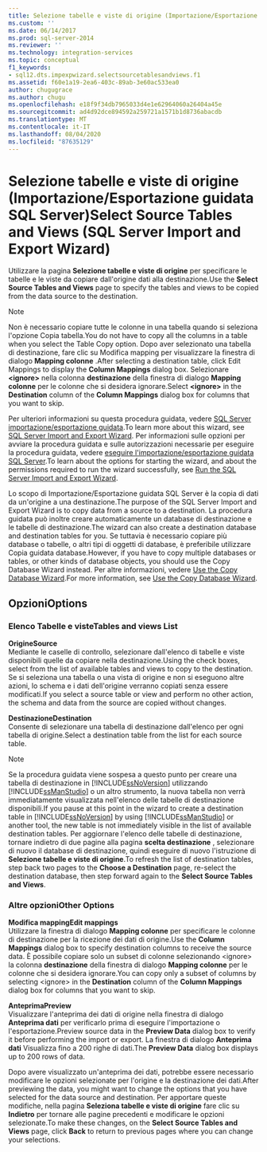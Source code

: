 ```yaml
---
title: Selezione tabelle e viste di origine (Importazione/Esportazione guidata SQL Server) | Microsoft Docs
ms.custom: ''
ms.date: 06/14/2017
ms.prod: sql-server-2014
ms.reviewer: ''
ms.technology: integration-services
ms.topic: conceptual
f1_keywords:
- sql12.dts.impexpwizard.selectsourcetablesandviews.f1
ms.assetid: f60e1a19-2ea6-403c-89ab-3e60ac533ea0
author: chugugrace
ms.author: chugu
ms.openlocfilehash: e18f9f34db7965033d4e1e62964060a26404a45e
ms.sourcegitcommit: ad4d92dce894592a259721a1571b1d8736abacdb
ms.translationtype: MT
ms.contentlocale: it-IT
ms.lasthandoff: 08/04/2020
ms.locfileid: "87635129"
---
```

# <a name="select-source-tables-and-views-sql-server-import-and-export-wizard"></a><span data-ttu-id="36313-102">Selezione tabelle e viste di origine (Importazione/Esportazione guidata SQL Server)</span><span class="sxs-lookup"><span data-stu-id="36313-102">Select Source Tables and Views (SQL Server Import and Export Wizard)</span></span>
  <span data-ttu-id="36313-103">Utilizzare la pagina **Selezione tabelle e viste di origine** per specificare le tabelle e le viste da copiare dall'origine dati alla destinazione.</span><span class="sxs-lookup"><span data-stu-id="36313-103">Use the **Select Source Tables and Views** page to specify the tables and views to be copied from the data source to the destination.</span></span>  
  
> [!NOTE]  
>  <span data-ttu-id="36313-104">Non è necessario copiare tutte le colonne in una tabella quando si seleziona l'opzione Copia tabella.</span><span class="sxs-lookup"><span data-stu-id="36313-104">You do not have to copy all the columns in a table when you select the Table Copy option.</span></span> <span data-ttu-id="36313-105">Dopo aver selezionato una tabella di destinazione, fare clic su Modifica mapping per visualizzare la finestra di dialogo **Mapping colonne** .</span><span class="sxs-lookup"><span data-stu-id="36313-105">After selecting a destination table, click Edit Mappings to display the **Column Mappings** dialog box.</span></span> <span data-ttu-id="36313-106">Selezionare **\<ignore>** nella colonna **destinazione** della finestra di dialogo **Mapping colonne** per le colonne che si desidera ignorare.</span><span class="sxs-lookup"><span data-stu-id="36313-106">Select **\<ignore>** in the **Destination** column of the **Column Mappings** dialog box for columns that you want to skip.</span></span>  
  
 <span data-ttu-id="36313-107">Per ulteriori informazioni su questa procedura guidata, vedere [SQL Server importazione/esportazione guidata](import-and-export-data-with-the-sql-server-import-and-export-wizard.md).</span><span class="sxs-lookup"><span data-stu-id="36313-107">To learn more about this wizard, see [SQL Server Import and Export Wizard](import-and-export-data-with-the-sql-server-import-and-export-wizard.md).</span></span> <span data-ttu-id="36313-108">Per informazioni sulle opzioni per avviare la procedura guidata e sulle autorizzazioni necessarie per eseguire la procedura guidata, vedere [eseguire l'importazione/esportazione guidata SQL Server](start-the-sql-server-import-and-export-wizard.md).</span><span class="sxs-lookup"><span data-stu-id="36313-108">To learn about the options for starting the wizard, and about the permissions required to run the wizard successfully, see [Run the SQL Server Import and Export Wizard](start-the-sql-server-import-and-export-wizard.md).</span></span>  
  
 <span data-ttu-id="36313-109">Lo scopo di Importazione/Esportazione guidata SQL Server è la copia di dati da un'origine a una destinazione.</span><span class="sxs-lookup"><span data-stu-id="36313-109">The purpose of the SQL Server Import and Export Wizard is to copy data from a source to a destination.</span></span> <span data-ttu-id="36313-110">La procedura guidata può inoltre creare automaticamente un database di destinazione e le tabelle di destinazione.</span><span class="sxs-lookup"><span data-stu-id="36313-110">The wizard can also create a destination database and destination tables for you.</span></span> <span data-ttu-id="36313-111">Se tuttavia è necessario copiare più database o tabelle, o altri tipi di oggetti di database, è preferibile utilizzare Copia guidata database.</span><span class="sxs-lookup"><span data-stu-id="36313-111">However, if you have to copy multiple databases or tables, or other kinds of database objects, you should use the Copy Database Wizard instead.</span></span> <span data-ttu-id="36313-112">Per altre informazioni, vedere [Use the Copy Database Wizard](../../relational-databases/databases/use-the-copy-database-wizard.md).</span><span class="sxs-lookup"><span data-stu-id="36313-112">For more information, see [Use the Copy Database Wizard](../../relational-databases/databases/use-the-copy-database-wizard.md).</span></span>  
  
## <a name="options"></a><span data-ttu-id="36313-113">Opzioni</span><span class="sxs-lookup"><span data-stu-id="36313-113">Options</span></span>  
  
### <a name="tables-and-views-list"></a><span data-ttu-id="36313-114">Elenco Tabelle e viste</span><span class="sxs-lookup"><span data-stu-id="36313-114">Tables and views List</span></span>  
 <span data-ttu-id="36313-115">**Origine**</span><span class="sxs-lookup"><span data-stu-id="36313-115">**Source**</span></span>  
 <span data-ttu-id="36313-116">Mediante le caselle di controllo, selezionare dall'elenco di tabelle e viste disponibili quelle da copiare nella destinazione.</span><span class="sxs-lookup"><span data-stu-id="36313-116">Using the check boxes, select from the list of available tables and views to copy to the destination.</span></span> <span data-ttu-id="36313-117">Se si seleziona una tabella o una vista di origine e non si eseguono altre azioni, lo schema e i dati dell'origine verranno copiati senza essere modificati.</span><span class="sxs-lookup"><span data-stu-id="36313-117">If you select a source table or view and perform no other action, the schema and data from the source are copied without changes.</span></span>  
  
 <span data-ttu-id="36313-118">**Destinazione**</span><span class="sxs-lookup"><span data-stu-id="36313-118">**Destination**</span></span>  
 <span data-ttu-id="36313-119">Consente di selezionare una tabella di destinazione dall'elenco per ogni tabella di origine.</span><span class="sxs-lookup"><span data-stu-id="36313-119">Select a destination table from the list for each source table.</span></span>  
  
> [!NOTE]  
>  <span data-ttu-id="36313-120">Se la procedura guidata viene sospesa a questo punto per creare una tabella di destinazione in [!INCLUDE[ssNoVersion](../../includes/ssnoversion-md.md)] utilizzando [!INCLUDE[ssManStudio](../../includes/ssmanstudio-md.md)] o un altro strumento, la nuova tabella non verrà immediatamente visualizzata nell'elenco delle tabelle di destinazione disponibili.</span><span class="sxs-lookup"><span data-stu-id="36313-120">If you pause at this point in the wizard to create a destination table in [!INCLUDE[ssNoVersion](../../includes/ssnoversion-md.md)] by using [!INCLUDE[ssManStudio](../../includes/ssmanstudio-md.md)] or another tool, the new table is not immediately visible in the list of available destination tables.</span></span> <span data-ttu-id="36313-121">Per aggiornare l'elenco delle tabelle di destinazione, tornare indietro di due pagine alla pagina **scelta destinazione** , selezionare di nuovo il database di destinazione, quindi eseguire di nuovo l'istruzione di **Selezione tabelle e viste di origine**.</span><span class="sxs-lookup"><span data-stu-id="36313-121">To refresh the list of destination tables, step back two pages to the **Choose a Destination** page, re-select the destination database, then step forward again to the **Select Source Tables and Views**.</span></span>  
  
### <a name="other-options"></a><span data-ttu-id="36313-122">Altre opzioni</span><span class="sxs-lookup"><span data-stu-id="36313-122">Other Options</span></span>  
 <span data-ttu-id="36313-123">**Modifica mapping**</span><span class="sxs-lookup"><span data-stu-id="36313-123">**Edit mappings**</span></span>  
 <span data-ttu-id="36313-124">Utilizzare la finestra di dialogo **Mapping colonne** per specificare le colonne di destinazione per la ricezione dei dati di origine.</span><span class="sxs-lookup"><span data-stu-id="36313-124">Use the **Column Mappings** dialog box to specify destination columns to receive the source data.</span></span> <span data-ttu-id="36313-125">È possibile copiare solo un subset di colonne selezionando \<ignore> la colonna **destinazione** della finestra di dialogo **Mapping colonne** per le colonne che si desidera ignorare.</span><span class="sxs-lookup"><span data-stu-id="36313-125">You can copy only a subset of columns by selecting \<ignore> in the **Destination** column of the **Column Mappings** dialog box for columns that you want to skip.</span></span>  
  
 <span data-ttu-id="36313-126">**Anteprima**</span><span class="sxs-lookup"><span data-stu-id="36313-126">**Preview**</span></span>  
 <span data-ttu-id="36313-127">Visualizzare l'anteprima dei dati di origine nella finestra di dialogo **Anteprima dati** per verificarlo prima di eseguire l'importazione o l'esportazione.</span><span class="sxs-lookup"><span data-stu-id="36313-127">Preview source data in the **Preview Data** dialog box to verify it before performing the import or export.</span></span> <span data-ttu-id="36313-128">La finestra di dialogo **Anteprima dati** Visualizza fino a 200 righe di dati.</span><span class="sxs-lookup"><span data-stu-id="36313-128">The **Preview Data** dialog box displays up to 200 rows of data.</span></span>  
  
 <span data-ttu-id="36313-129">Dopo avere visualizzato un'anteprima dei dati, potrebbe essere necessario modificare le opzioni selezionate per l'origine e la destinazione dei dati.</span><span class="sxs-lookup"><span data-stu-id="36313-129">After previewing the data, you might want to change the options that you have selected for the data source and destination.</span></span> <span data-ttu-id="36313-130">Per apportare queste modifiche, nella pagina **Seleziona tabelle e viste di origine** fare clic su **Indietro** per tornare alle pagine precedenti e modificare le opzioni selezionate.</span><span class="sxs-lookup"><span data-stu-id="36313-130">To make these changes, on the **Select Source Tables and Views** page, click **Back** to return to previous pages where you can change your selections.</span></span>  
  
  
